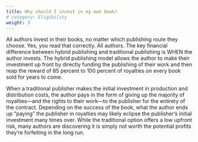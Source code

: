 ```yaml
---
title: Why should I invest in my own book? 
# category: Eligibility
weight: 3
---
```


All authors invest in their books, no matter which publishing route they choose. Yes, you read that correctly. All authors. The key financial difference between hybrid publishing and traditional publishing is WHEN the author invests. The hybrid publishing model allows the author to make their investment up front by directly funding the publishing of their work and then reap the reward of 85 percent to 100 percent of royalties on every book sold for years to come.   

When a traditional publisher makes the initial investment in production and distribution costs, the author pays in the form of giving up the majority of royalties—and the rights to their work—to the publisher for the entirety of the contract. Depending on the success of the book, what the author ends up “paying” the publisher in royalties may likely eclipse the publisher’s initial investment many times over. While the traditional option offers a low upfront risk, many authors are discovering it is simply not worth the potential profits they’re forfeiting in the long run. 
